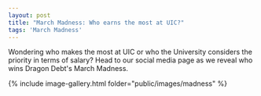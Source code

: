 ```yaml
---
layout: post
title: "March Madness: Who earns the most at UIC?"
tags: 'March Madness'
---
```


Wondering who makes the most at UIC or who the University considers the priority in terms of salary? Head to our social media page as we reveal who wins Dragon Debt's March Madness.

{% include image-gallery.html folder="public/images/madness" %}
